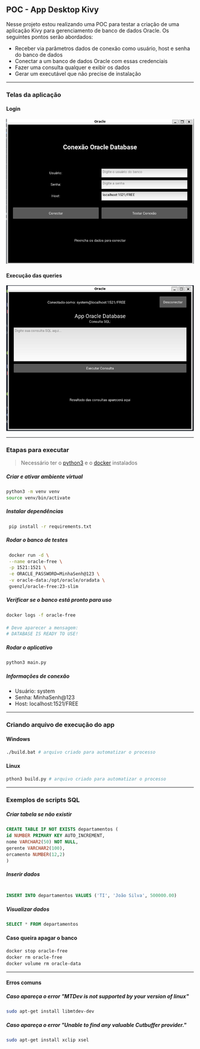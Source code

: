 ## POC - App Desktop Kivy

Nesse projeto estou realizando uma POC para testar a criação de uma aplicação Kivy para gerenciamento de banco de dados Oracle. Os seguintes pontos serão abordados:

- Receber via parâmetros dados de conexão como usuário, host e senha do banco de dados
- Conectar a um banco de dados Oracle com essas credenciais
- Fazer uma consulta qualquer e exibir os dados
- Gerar um executável que não precise de instalação

---

### Telas da aplicação

#### Login

![Tela de Login](./assets/login.png)

#### Execução das queries

![Tela principal](./assets/main.png)

---

### Etapas para executar

> Necessário ter o [python3](https://www.python.org/downloads/) e o [docker](https://docs.docker.com/engine/install/) instalados

##### Criar e ativar ambiente virtual

```bash
python3 -m venv venv
source venv/bin/activate
```

##### Instalar dependências

```bash
 pip install -r requirements.txt
```

##### Rodar o banco de testes

```bash
 docker run -d \
 --name oracle-free \
 -p 1521:1521 \
 -e ORACLE_PASSWORD=MinhaSenh@123 \
 -v oracle-data:/opt/oracle/oradata \
 gvenzl/oracle-free:23-slim
```

##### Verificar se o banco está pronto para uso

```bash
docker logs -f oracle-free

# Deve aparecer a mensagem:
# DATABASE IS READY TO USE!
```

##### Rodar o aplicativo

```bash
python3 main.py
```

##### Informações de conexão

- Usuário: system
- Senha: MinhaSenh@123
- Host: localhost:1521/FREE

---

### Criando arquivo de execução do app

#### Windows

```bash
./build.bat # arquivo criado para automatizar o processo
```

#### Linux

```bash
pthon3 build.py # arquivo criado para automatizar o processo
```

---

### Exemplos de scripts SQL

##### Criar tabela se não existir

```sql
CREATE TABLE IF NOT EXISTS departamentos (
id NUMBER PRIMARY KEY AUTO_INCREMENT,
nome VARCHAR2(50) NOT NULL,
gerente VARCHAR2(100),
orcamento NUMBER(12,2)
)
```

##### Inserir dados

```sql

INSERT INTO departamentos VALUES ('TI', 'João Silva', 500000.00)
```

##### Visualizar dados

```sql
SELECT * FROM departamentos
```

#### Caso queira apagar o banco

```bash
docker stop oracle-free
docker rm oracle-free
docker volume rm oracle-data
```

---

#### Erros comuns

##### Caso apareça o error "MTDev is not supported by your version of linux"

```bash
sudo apt-get install libmtdev-dev
```

##### Caso apareça o error "Unable to find any valuable Cutbuffer provider."

```bash
sudo apt-get install xclip xsel
```
